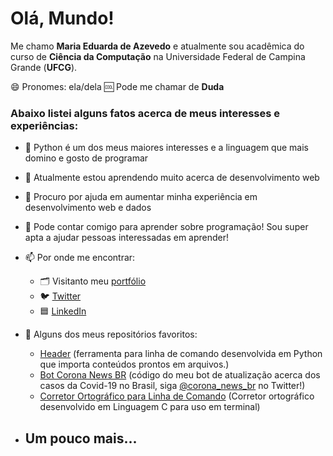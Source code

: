 # Olá, Mundo!

Me chamo **Maria Eduarda de Azevedo** e atualmente sou acadêmica do curso de **Ciência da Computação** na Universidade Federal de Campina Grande (**UFCG**).

😄 Pronomes: ela/dela
🆒 Pode me chamar de **Duda**

### Abaixo listei alguns fatos acerca de meus interesses e experiências:

  - 🐍 Python é um dos meus maiores interesses e a linguagem que mais domino e gosto de programar
  - 🌱 Atualmente estou aprendendo muito acerca de desenvolvimento web
  - 🤔 Procuro por ajuda em aumentar minha experiência em desenvolvimento web e dados
  - 💬 Pode contar comigo para aprender sobre programação! Sou super apta a ajudar pessoas interessadas em aprender!
  - 📫 Por onde me encontrar:
    - 🗂️ Visitanto meu [portfólio](https://mariaeduardadeazevedo.github.io)
    - 🐦 [Twitter](https://twitter.com/ddt_azevedo)
    - 🟦 [LinkedIn](https://www.linkedin.com/in/maria-eduarda-de-azevedo-silva-a9a134191/)

  - 📁 Alguns dos meus repositórios favoritos:
    - [Header](https://github.com/MariaEduardaDeAzevedo/header) (ferramenta para linha de comando desenvolvida em Python que importa conteúdos prontos em arquivos.)
    - [Bot Corona News BR](https://github.com/MariaEduardaDeAzevedo/bot_coronavirus_news) (código do meu bot de atualização acerca dos casos da Covid-19 no Brasil, siga [@corona_news_br](https://twitter.com/corona_news_br) no Twitter!)
    - [Corretor Ortográfico para Linha de Comando](https://github.com/MariaEduardaDeAzevedo/projeto_Linguagem_C) (Corretor ortográfico desenvolvido em Linguagem C para uso em terminal)

  - Um pouco mais...
    - 



